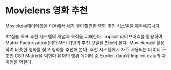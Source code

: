 # Movielens 영화 추천
Movielens데이터셋을 이용해서 내가 좋아할만한 영화 추천 시스템을 제작해봅니다.

##실습 목표
추천 시스템의 개념과 목적을 이해한다.
Implicit 라이브러리를 활용하여 Matrix Factorization(이하 MF) 기반의 추천 모델을 만들어 본다.
Movielens을 활용하여 비슷한 영화를 찾고 영화를 추천해 본다.
추천 시스템에서 자주 사용되는 데이터 구조인 CSR Matrix을 익힌다
유저의 행위 데이터 중 Explicit data와 Implicit data의 차이점을 익힌다.

